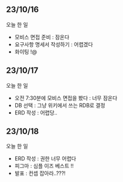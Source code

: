 ## 23/10/16

오늘 한 일

- 모비스 면접 준비 : 잠온다
- 요구사항 명세서 작성하기 : 어렵겠다
- 화이팅 !@

## 23/10/17

오늘 한 일

- 오전 7:30분에 모비스 면접을 봤다 : 너무 잠온다
- DB 선택 : 그냥 위키에서 쓰는 RDB로 결정
- ERD 작성 : 어렵당..

## 23/10/18

오늘 한 일

- ERD 작성 : 권한 너무 어렵다
- 피그마 : 심플 이즈 베스트 !!
- 발표 : 컨셉 잡아라..???!

